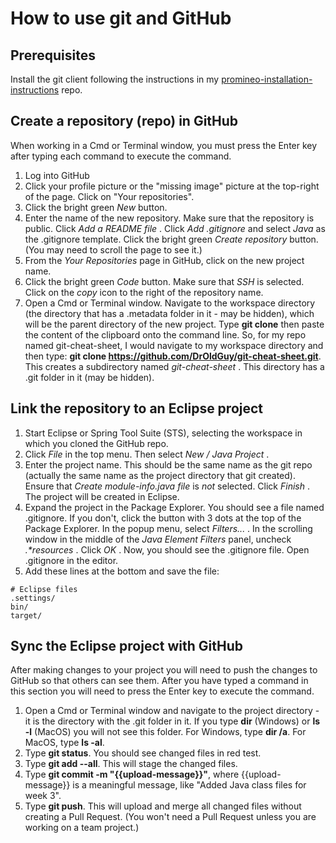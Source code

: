 # How to use git and GitHub

## Prerequisites

Install the git client following the instructions in my [promineo-installation-instructions](https://github.com/DrOldGuy/promineo-installation-instructions) repo.

## Create a repository (repo) in GitHub

When working in a Cmd or Terminal window, you must press the Enter key after typing each command to execute the command.

1. Log into GitHub
1. Click your profile picture or the "missing image" picture at the top-right of the page. Click on "Your repositories".
1. Click the bright green  _New_  button.
1. Enter the name of the new repository. Make sure that the repository is public. Click  _Add a README file_ . Click  _Add .gitignore_  and select  _Java_  as the .gitignore template. Click the bright green  _Create repository_  button. (You may need to scroll the page to see it.)
1. From the  _Your Repositories_  page in GitHub, click on the new project name.
1. Click the bright green  _Code_  button. Make sure that  _SSH_  is selected. Click on the  _copy_  icon to the right of the repository name.
1. Open a Cmd or Terminal window. Navigate to the workspace directory (the directory that has a .metadata folder in it - may be hidden), which will be the parent directory of the new project. Type **git clone** then paste the content of the clipboard onto the command line. So, for my repo named git-cheat-sheet, I would navigate to my workspace directory and then type: **git clone https://github.com/DrOldGuy/git-cheat-sheet.git**. This creates a subdirectory named  _git-cheat-sheet_ . This directory has a .git folder in it (may be hidden).

## Link the repository to an Eclipse project

1. Start Eclipse or Spring Tool Suite (STS), selecting the workspace in which you cloned the GitHub repo.
1. Click  _File_  in the top menu. Then select  _New / Java Project_ .
1. Enter the project name. This should be the same name as the git repo (actually the same name as the project directory that git created). Ensure that  _Create module-info.java file_  is  _not_  selected. Click  _Finish_ . The project will be created in Eclipse.
1. Expand the project in the Package Explorer. You should see a file named .gitignore. If you don't, click the button with 3 dots at the top of the Package Explorer. In the popup menu, select  _Filters..._ . In the scrolling window in the middle of the  _Java Element Filters_  panel, uncheck  _.*resources_ . Click _OK_ . Now, you should see the .gitignore file. Open .gitignore in the editor.
1. Add these lines at the bottom and save the file:

```
# Eclipse files
.settings/
bin/
target/
```

## Sync the Eclipse project with GitHub

After making changes to your project you will need to push the changes to GitHub so that others can see them. After you have typed a command in this section you will need to press the Enter key to execute the command.

1. Open a Cmd or Terminal window and navigate to the project directory - it is the directory with the .git folder in it. If you type **dir** (Windows) or **ls -l** (MacOS) you will not see this folder. For Windows, type **dir /a**. For MacOS, type **ls -al**.
1. Type **git status**. You should see changed files in red test.
1. Type **git add --all**. This will stage the changed files.
1. Type **git commit -m "{{upload-message}}"**, where {{upload-message}} is a meaningful message, like "Added Java class files for week 3".
1. Type **git push**. This will upload and merge all changed files without creating a Pull Request. (You won't need a Pull Request unless you are working on a team project.)
